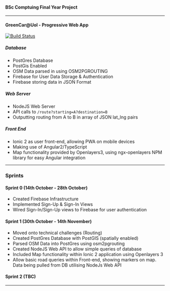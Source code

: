 #### BSc Comptuing Final Year Project
---
#### GreenCar@Uol - Progressive Web App
[![Build Status](https://travis-ci.org/Travis-Kirton/GreenCar-UoL.svg?branch=master)](https://travis-ci.org/Travis-Kirton/GreenCar-UoL)

##### Database

* PostGres Database
* PostGis Enabled
* OSM Data parsed in using OSM2PGROUTING
* Firebase for User Data Storage & Authentication
* Firebase storing data in JSON Format


##### Web Server

* NodeJS Web Server
* API calls to ```/route?starting=A?destination=B```
* Outputting routing from A to B in array of JSON lat_lng pairs


##### Front End
* Ionic 2 as user front-end, allowing PWA on mobile devices
* Making use of Angular2/TypeScript
* Map functionality provided by Openlayers3, using ngx-openlayers NPM library for easy Angular integration

---

### Sprints

#### Sprint 0 (14th October - 28th October)
* Created Firebase Infrastructure
* Implemented Sign-Up & Sign-In Views
* Wired Sign-In/Sign-Up views to Firebase for user authentication

#### Sprint 1 (30th October - 14th November)

* Moved onto technical challenges (Routing)
* Created PostGres Database with PostGIS (spatially enabled)
* Parsed OSM Data into PostGres using osm2pgrouting
* Created NodeJS Web API to allow simple queries of database
* Included Map functionality within Ionic 2 application using Openlayers 3
* Allow basic road queries within Front-end, showing markers on map. Data being pulled from DB utilising NodeJs Web API

#### Sprint 2 (TBC)
---




